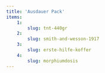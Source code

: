 ```yaml
---
title: 'Ausdauer Pack'
items:
    1:
        slug: tnt-440gr
    2:
        slug: smith-and-wesson-1917
    3:
        slug: erste-hilfe-koffer
    4:
        slug: morphiumdosis
---
```

